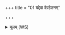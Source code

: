 +++
title = "01 यद्देवा देवहेडनम्"

+++
<details><summary>मूलम् (WS)</summary>

यद्देवा देवहेडनं देवासश्चकृमा वयम् ।  
आदित्यास्तस्मान्नो यूयमृतस्य ऋतेन मुञ्चत ॥ १ ॥
</details>
